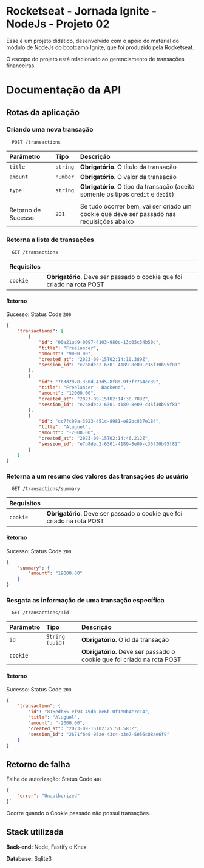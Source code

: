 # Rocketseat - Jornada Ignite - NodeJs - Projeto 02

Esse é um projeto didático, desenvolvido com o apoio do material do módulo de NodeJs do bootcamp Ignite, que foi produzido pela Rocketseat.

O escopo do projeto está relacionado ao gerenciamento de transações financeiras.



# Documentação da API

## Rotas da aplicação
### Criando uma nova transação
```http
  POST /transactions
```
| Parâmetro   | Tipo       | Descrição                           |
| :---------- | :--------- | :---------------------------------- |
| `title`  | `string` | **Obrigatório**. O título da transação   |
| `amount` | `number` | **Obrigatório**. O valor da transação    |
| `type`   | `string` | **Obrigatório**. O tipo da transação (aceita somente os tipos `credit` e `debit`)                                        |
||
|Retorno de Sucesso| `201`|Se tudo ocorrer bem, vai ser criado um cookie que deve ser passado nas requisições abaixo|


### Retorna a lista de transações

```http
  GET /transactions
```

| Requisitos   |        |
| :---------- | :--------- |
| `cookie`  |  **Obrigatório**. Deve ser passado o cookie que foi criado na rota POST|

#### Retorno
Sucesso: Status Code `200`
```json
{
	"transactions": [
		{
			"id": "00a21ad9-0097-4103-980c-13d05c34b50c",
			"title": "Freelancer",
			"amount": "9000.00",
			"created_at": "2023-09-15T02:14:10.389Z",
			"session_id": "e7b8dec2-6301-4189-8e09-c35f30b95f81"
		},
		{
			"id": "7b3d2d78-350d-43d5-8f8d-9f3f77a4cc39",
			"title": "Freelancer - Backend",
			"amount": "12000.00",
			"created_at": "2023-09-15T02:14:30.789Z",
			"session_id": "e7b8dec2-6301-4189-8e09-c35f30b95f81"
		},
		{
			"id": "cc7fc09a-3923-451c-8981-e82bc837e184",
			"title": "Aluguel",
			"amount": "-2000.00",
			"created_at": "2023-09-15T02:14:46.212Z",
			"session_id": "e7b8dec2-6301-4189-8e09-c35f30b95f81"
		}
	]
}
 ```
### Retorna a um resumo dos valores das transações do usuário

```http
  GET /transactions/summary
```

| Requisitos   |        |
| :---------- | :--------- |
| `cookie`  |  **Obrigatório**. Deve ser passado o cookie que foi criado na rota POST|

#### Retorno
Sucesso: Status Code `200`
```json
{
	"summary": {
		"amount": "19000.00"
	}
}
 ```

### Resgata as informação de uma transação específica

```http
  GET /transactions/:id
```

| Parâmetro   | Tipo       | Descrição                              |
| :---------- | :--------- | :----------------------------------    |
| `id`  | `String (uuid)` | **Obrigatório**. O id da transação      |
| `cookie` | |  **Obrigatório**. Deve ser passado o cookie que foi   criado na rota POST                                                 |

#### Retorno
Sucesso: Status Code `200`
```json
{
	"transaction": {
		"id": "816edb55-ef93-49db-8e6b-0f1e0b4c7c14",
		"title": "Aluguel",
		"amount": "-2000.00",
		"created_at": "2023-09-15T02:25:51.583Z",
		"session_id": "2671fbe8-05ae-43c4-b3e7-5056c08ae6f9"
	}
}
 ```

## Retorno de falha

Falha de autorização: Status Code `401`
```json
{
	"error": "Unauthorized"
}`
 ```
Ocorre quando o Cookie passado não possui transações.
## Stack utilizada

**Back-end:** Node, Fastify e Knex

**Database:** Sqlite3

